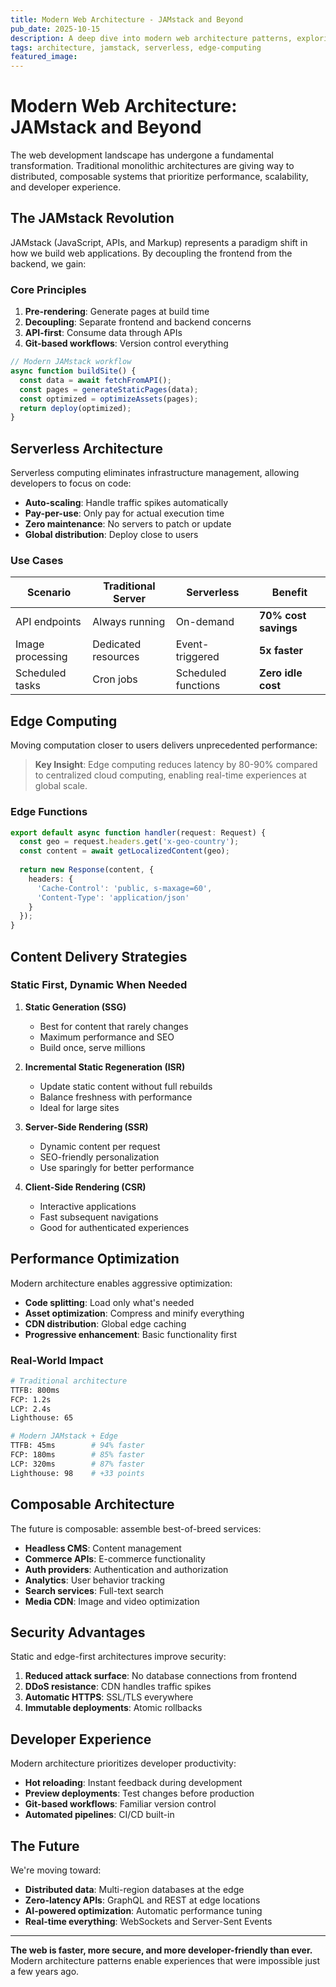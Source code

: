 ```yaml
---
title: Modern Web Architecture - JAMstack and Beyond
pub_date: 2025-10-15
description: A deep dive into modern web architecture patterns, exploring JAMstack, serverless computing, and edge computing paradigms.
tags: architecture, jamstack, serverless, edge-computing
featured_image:
---
```


# Modern Web Architecture: JAMstack and Beyond

The web development landscape has undergone a fundamental transformation. Traditional monolithic architectures are giving way to distributed, composable systems that prioritize performance, scalability, and developer experience.

## The JAMstack Revolution

JAMstack (JavaScript, APIs, and Markup) represents a paradigm shift in how we build web applications. By decoupling the frontend from the backend, we gain:

### Core Principles

1. **Pre-rendering**: Generate pages at build time
2. **Decoupling**: Separate frontend and backend concerns
3. **API-first**: Consume data through APIs
4. **Git-based workflows**: Version control everything

```javascript
// Modern JAMstack workflow
async function buildSite() {
  const data = await fetchFromAPI();
  const pages = generateStaticPages(data);
  const optimized = optimizeAssets(pages);
  return deploy(optimized);
}
```

## Serverless Architecture

Serverless computing eliminates infrastructure management, allowing developers to focus on code:

- **Auto-scaling**: Handle traffic spikes automatically
- **Pay-per-use**: Only pay for actual execution time
- **Zero maintenance**: No servers to patch or update
- **Global distribution**: Deploy close to users

### Use Cases

| Scenario | Traditional Server | Serverless | Benefit |
|----------|-------------------|------------|---------|
| API endpoints | Always running | On-demand | **70% cost savings** |
| Image processing | Dedicated resources | Event-triggered | **5x faster** |
| Scheduled tasks | Cron jobs | Scheduled functions | **Zero idle cost** |

## Edge Computing

Moving computation closer to users delivers unprecedented performance:

> **Key Insight**: Edge computing reduces latency by 80-90% compared to centralized cloud computing, enabling real-time experiences at global scale.

### Edge Functions

```typescript
export default async function handler(request: Request) {
  const geo = request.headers.get('x-geo-country');
  const content = await getLocalizedContent(geo);
  
  return new Response(content, {
    headers: {
      'Cache-Control': 'public, s-maxage=60',
      'Content-Type': 'application/json'
    }
  });
}
```

## Content Delivery Strategies

### Static First, Dynamic When Needed

1. **Static Generation (SSG)**
   - Best for content that rarely changes
   - Maximum performance and SEO
   - Build once, serve millions

2. **Incremental Static Regeneration (ISR)**
   - Update static content without full rebuilds
   - Balance freshness with performance
   - Ideal for large sites

3. **Server-Side Rendering (SSR)**
   - Dynamic content per request
   - SEO-friendly personalization
   - Use sparingly for better performance

4. **Client-Side Rendering (CSR)**
   - Interactive applications
   - Fast subsequent navigations
   - Good for authenticated experiences

## Performance Optimization

Modern architecture enables aggressive optimization:

- **Code splitting**: Load only what's needed
- **Asset optimization**: Compress and minify everything
- **CDN distribution**: Global edge caching
- **Progressive enhancement**: Basic functionality first

### Real-World Impact

```bash
# Traditional architecture
TTFB: 800ms
FCP: 1.2s
LCP: 2.4s
Lighthouse: 65

# Modern JAMstack + Edge
TTFB: 45ms        # 94% faster
FCP: 180ms        # 85% faster
LCP: 320ms        # 87% faster
Lighthouse: 98    # +33 points
```

## Composable Architecture

The future is composable: assemble best-of-breed services:

- **Headless CMS**: Content management
- **Commerce APIs**: E-commerce functionality
- **Auth providers**: Authentication and authorization
- **Analytics**: User behavior tracking
- **Search services**: Full-text search
- **Media CDN**: Image and video optimization

## Security Advantages

Static and edge-first architectures improve security:

1. **Reduced attack surface**: No database connections from frontend
2. **DDoS resistance**: CDN handles traffic spikes
3. **Automatic HTTPS**: SSL/TLS everywhere
4. **Immutable deployments**: Atomic rollbacks

## Developer Experience

Modern architecture prioritizes developer productivity:

- **Hot reloading**: Instant feedback during development
- **Preview deployments**: Test changes before production
- **Git-based workflows**: Familiar version control
- **Automated pipelines**: CI/CD built-in

## The Future

We're moving toward:

- **Distributed data**: Multi-region databases at the edge
- **Zero-latency APIs**: GraphQL and REST at edge locations
- **AI-powered optimization**: Automatic performance tuning
- **Real-time everything**: WebSockets and Server-Sent Events

---

**The web is faster, more secure, and more developer-friendly than ever.** Modern architecture patterns enable experiences that were impossible just a few years ago.

